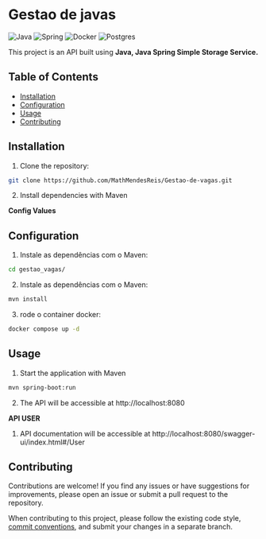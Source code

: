 # Gestao de javas

![Java](https://img.shields.io/badge/java-%23ED8B00.svg?style=for-the-badge&logo=openjdk&logoColor=white)
![Spring](https://img.shields.io/badge/spring-%236DB33F.svg?style=for-the-badge&logo=spring&logoColor=white)
![Docker](https://img.shields.io/badge/docker-%230db7ed.svg?style=for-the-badge&logo=docker&logoColor=white)
![Postgres](https://img.shields.io/badge/postgres-%23316192.svg?style=for-the-badge&logo=postgresql&logoColor=white)

This project is an API built using **Java, Java Spring Simple Storage Service.**

## Table of Contents

- [Installation](#installation)
- [Configuration](#configuration)
- [Usage](#usage)
- [Contributing](#contributing)

## Installation

1. Clone the repository:

```bash
git clone https://github.com/MathMendesReis/Gestao-de-vagas.git
```

2. Install dependencies with Maven

**Config Values**

## Configuration

1. Instale as dependências com o Maven:

```bash
cd gestao_vagas/
```

2. Instale as dependências com o Maven:

```bash
mvn install
```

3. rode o container docker:

```bash
docker compose up -d
```

## Usage

1. Start the application with Maven

```bash
mvn spring-boot:run
```

2. The API will be accessible at http://localhost:8080


**API USER**
1. API documentation will be accessible at http://localhost:8080/swagger-ui/index.html#/User


## Contributing

Contributions are welcome! If you find any issues or have suggestions for improvements, please open an issue or submit a pull request to the repository.

When contributing to this project, please follow the existing code style, [commit conventions](https://www.conventionalcommits.org/en/v1.0.0/), and submit your changes in a separate branch.
